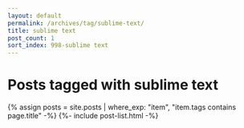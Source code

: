 ```yaml
---
layout: default
permalink: /archives/tag/sublime-text/
title: sublime text
post_count: 1
sort_index: 998-sublime text
---
```

<h1 class="page-heading">Posts tagged with sublime text</h1>
{% assign posts = site.posts | where_exp: "item", "item.tags contains page.title" -%}
{%- include post-list.html -%}
